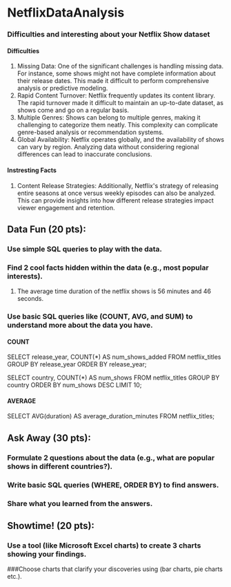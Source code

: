# NetflixDataAnalysis

### Difficulties and interesting about your Netflix Show dataset 
#### Difficulties
1. Missing Data: One of the significant challenges is handling missing data. For instance, some shows might not have complete information about their release dates. This made it difficult to perform comprehensive analysis 
   or predictive modeling.
2. Rapid Content Turnover: Netflix frequently updates its content library. The rapid turnover made it difficult to maintain an up-to-date dataset, as shows come and go on a regular basis.
3. Multiple Genres: Shows can belong to multiple genres, making it challenging to categorize them neatly. This complexity can complicate genre-based analysis or recommendation systems.
4. Global Availability: Netflix operates globally, and the availability of shows can vary by region. Analyzing data without considering regional differences can lead to inaccurate conclusions.

#### Instresting Facts
 1. Content Release Strategies: Additionally, Netflix's strategy of releasing entire seasons at once versus weekly episodes can also be analyzed. This can provide insights into how different release strategies impact       viewer engagement and retention.

## Data Fun (20 pts):

### Use simple SQL queries to play with the data.
### Find 2 cool facts hidden within the data (e.g., most popular interests).
  1. The average time duration of the netflix shows is 56 minutes and 46 seconds.
### Use basic SQL queries like (COUNT, AVG, and SUM) to understand more about the data you have.
#### COUNT
  SELECT release_year, COUNT(*) AS num_shows_added
  FROM netflix_titles
  GROUP BY release_year
  ORDER BY release_year;

  SELECT country, COUNT(*) AS num_shows
  FROM netflix_titles
  GROUP BY country
  ORDER BY num_shows DESC
  LIMIT 10;
  
#### AVERAGE
  SELECT AVG(duration) AS average_duration_minutes
  FROM netflix_titles;


## Ask Away (30 pts):
### Formulate 2 questions about the data (e.g., what are popular shows in different countries?).
### Write basic SQL queries (WHERE, ORDER BY) to find answers.
### Share what you learned from the answers.

## Showtime! (20 pts):
### Use a tool (like Microsoft Excel charts) to create 3 charts showing your findings.
###Choose charts that clarify your discoveries using (bar charts, pie charts etc.).
